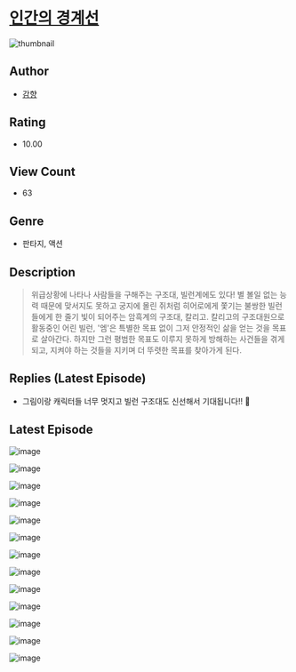 # [인간의 경계선](https://comic.naver.com/challenge/list?titleId=811302)
![thumbnail](https://image-comic.pstatic.net/user_contents_data/challenge_comic/2023/05/25/367268/upload_4050481223518414130_480x623.jpeg)

## Author
- [감향](https://comic.naver.com/artistTitle?id=367268)

## Rating
- 10.00

## View Count
- 63

## Genre
- 판타지, 액션

## Description
> 위급상황에 나타나 사람들을 구해주는 구조대, 빌런계에도 있다! 별 볼일 없는 능력 때문에 맞서지도 못하고 궁지에 몰린 쥐처럼 히어로에게 쫓기는 불쌍한 빌런들에게 한 줄기 빛이 되어주는 암흑계의 구조대, 칼리고. 칼리고의 구조대원으로 활동중인 어린 빌런, '엠'은 특별한 목표 없이 그저 안정적인 삶을 얻는 것을 목표로 살아간다. 하지만 그런 평범한 목표도 이루지 못하게 방해하는 사건들을 겪게 되고, 지켜야 하는 것들을 지키며 더 뚜렷한 목표를 찾아가게 된다.

## Replies (Latest Episode)
- 그림이랑 캐릭터들 너무 멋지고 빌런 구조대도 신선해서 기대됩니다!! 🤩

## Latest Episode
![image](https://image-comic.pstatic.net/user_contents_data/challenge_comic/2023/05/25/367268/upload_7363777059126130278.jpeg)

![image](https://image-comic.pstatic.net/user_contents_data/challenge_comic/2023/05/25/367268/upload_7305510622239011939.jpeg)

![image](https://image-comic.pstatic.net/user_contents_data/challenge_comic/2023/05/25/367268/upload_3544955454536246578.jpeg)

![image](https://image-comic.pstatic.net/user_contents_data/challenge_comic/2023/05/25/367268/upload_7149289806021354802.jpeg)

![image](https://image-comic.pstatic.net/user_contents_data/challenge_comic/2023/05/25/367268/upload_3473737891693748791.jpeg)

![image](https://image-comic.pstatic.net/user_contents_data/challenge_comic/2023/05/25/367268/upload_3919599962884945717.jpeg)

![image](https://image-comic.pstatic.net/user_contents_data/challenge_comic/2023/05/25/367268/upload_7291949232148328758.jpeg)

![image](https://image-comic.pstatic.net/user_contents_data/challenge_comic/2023/05/25/367268/upload_3545517287817700660.jpeg)

![image](https://image-comic.pstatic.net/user_contents_data/challenge_comic/2023/05/25/367268/upload_7090408961230582577.jpeg)

![image](https://image-comic.pstatic.net/user_contents_data/challenge_comic/2023/05/25/367268/upload_7292282406401291876.jpeg)

![image](https://image-comic.pstatic.net/user_contents_data/challenge_comic/2023/05/25/367268/upload_7017795937673360739.jpeg)

![image](https://image-comic.pstatic.net/user_contents_data/challenge_comic/2023/05/25/367268/upload_7075780878951342437.jpeg)

![image](https://image-comic.pstatic.net/user_contents_data/challenge_comic/2023/05/25/367268/upload_3630571143602136377.jpeg)
